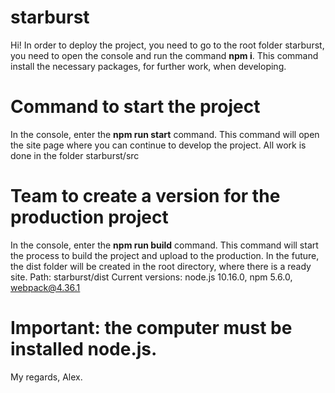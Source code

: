 # starburst
Hi! In order to deploy the project, you need to go to the root folder starburst, you need to open the console and run the command **npm i**. 
This command install the necessary packages, for further work, when developing.
# Command to start the project
In the console, enter the **npm run start** command. This command will open the site page where you can continue to develop the project. All work is done in the folder starburst/src
# Team to create a version for the production project
In the console, enter the **npm run build** command. This command will start the process to build the project and upload to the production. In the future, the dist folder will be created in the root directory, where there is a ready site. Path: starburst/dist
Current versions: node.js 10.16.0, npm 5.6.0, webpack@4.36.1
# Important: the computer must be installed node.js.
My regards, Alex.
